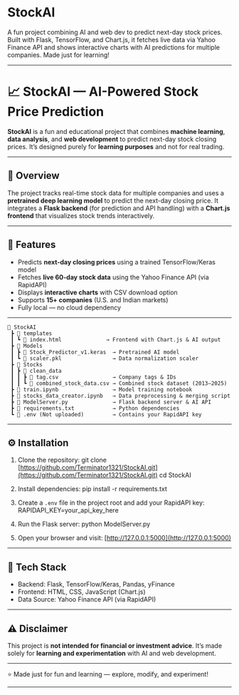 # StockAI
A fun project combining AI and web dev to predict next-day stock prices. Built with Flask, TensorFlow, and Chart.js, it fetches live data via Yahoo Finance API and shows interactive charts with AI predictions for multiple companies. Made just for learning!

---

# 📈 StockAI — AI-Powered Stock Price Prediction

**StockAI** is a fun and educational project that combines **machine learning**, **data analysis**, and **web development** to predict next-day stock closing prices.
It’s designed purely for **learning purposes** and not for real trading.

---

## 🚀 Overview

The project tracks real-time stock data for multiple companies and uses a **pretrained deep learning model** to predict the next-day closing price.
It integrates a **Flask backend** (for prediction and API handling) with a **Chart.js frontend** that visualizes stock trends interactively.

---

## 🧠 Features

* Predicts **next-day closing prices** using a trained TensorFlow/Keras model
* Fetches **live 60-day stock data** using the Yahoo Finance API (via RapidAPI)
* Displays **interactive charts** with CSV download option
* Supports **15+ companies** (U.S. and Indian markets)
* Fully local — no cloud dependency

---

```plaintext
📂 StockAI
 ┣ 📂 templates
 ┃ ┗ 📜 index.html              → Frontend with Chart.js & AI output
 ┣ 📂 Models
 ┃ ┣ 📜 Stock_Predictor_v1.keras  → Pretrained AI model
 ┃ ┗ 📜 scaler.pkl                → Data normalization scaler
 ┣ 📂 Stocks
 ┃ ┣ 📂 clean_data
 ┃ ┃ ┣ 📜 tag.csv                 → Company tags & IDs
 ┃ ┃ ┗ 📜 combined_stock_data.csv → Combined stock dataset (2013–2025)
 ┣ 📜 train.ipynb                 → Model training notebook
 ┣ 📜 stocks_data_creator.ipynb   → Data preprocessing & merging script
 ┣ 📜 ModelServer.py              → Flask backend server & AI API
 ┣ 📜 requirements.txt            → Python dependencies
 ┗ 📜 .env (Not uploaded)         → Contains your RapidAPI key
```

---

## ⚙️ Installation

1. Clone the repository:
   git clone [https://github.com/Terminator1321/StockAI.git](https://github.com/Terminator1321/StockAI.git)
   cd StockAI

2. Install dependencies:
   pip install -r requirements.txt

3. Create a `.env` file in the project root and add your RapidAPI key:
   RAPIDAPI_KEY=your_api_key_here

4. Run the Flask server:
   python ModelServer.py

5. Open your browser and visit:
   [http://127.0.0.1:5000](http://127.0.0.1:5000)

---

## 🧩 Tech Stack

* Backend: Flask, TensorFlow/Keras, Pandas, yFinance
* Frontend: HTML, CSS, JavaScript (Chart.js)
* Data Source: Yahoo Finance API (via RapidAPI)

---

## ⚠️ Disclaimer

This project is **not intended for financial or investment advice**.
It’s made solely for **learning and experimentation** with AI and web development.

---

⭐ Made just for fun and learning — explore, modify, and experiment!

---

